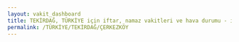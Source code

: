 ```yaml
---
layout: vakit_dashboard
title: TEKİRDAĞ, TÜRKİYE için iftar, namaz vakitleri ve hava durumu - ilçe/eyalet seç
permalink: /TÜRKİYE/TEKİRDAĞ/ÇERKEZKÖY
---
```


<script type="text/javascript">
  var GLOBAL_COUNTRY = 'TÜRKİYE';
  var GLOBAL_CITY = 'TEKİRDAĞ';
  var GLOBAL_STATE = 'ÇERKEZKÖY';
  var lat = 72;
  var lon = 21;
</script>
